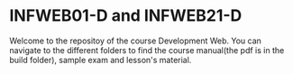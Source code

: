 # INFWEB01-D and INFWEB21-D
Welcome to the repositoy of the course Development Web. You can navigate to the different folders to find the course manual(the pdf is in the build folder), sample exam and lesson's material. 
